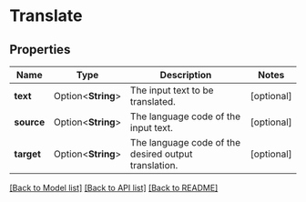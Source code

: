 # Translate

## Properties

Name | Type | Description | Notes
------------ | ------------- | ------------- | -------------
**text** | Option<**String**> | The input text to be translated. | [optional]
**source** | Option<**String**> | The language code of the input text. | [optional]
**target** | Option<**String**> | The language code of the desired output translation. | [optional]

[[Back to Model list]](../README.md#documentation-for-models) [[Back to API list]](../README.md#documentation-for-api-endpoints) [[Back to README]](../README.md)


